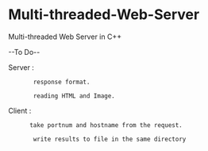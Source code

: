 Multi-threaded-Web-Server
=========================

Multi-threaded Web Server in C++

--To Do--

  Server : 
  
           response format.
  
           reading HTML and Image.
            
  
  Client : 
  
  
          take portnum and hostname from the request.
  
           write results to file in the same directory
  
